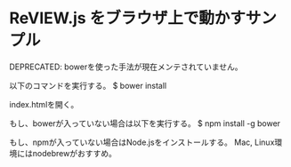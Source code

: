 # ReVIEW.js をブラウザ上で動かすサンプル

DEPRECATED: bowerを使った手法が現在メンテされていません。

以下のコマンドを実行する。
$ bower install

index.htmlを開く。

もし、bowerが入っていない場合は以下を実行する。
$ npm install -g bower

もし、npmが入っていない場合はNode.jsをインストールする。
Mac, Linux環境にはnodebrewがおすすめ。
